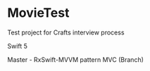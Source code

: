 # MovieTest
Test project for Crafts interview process

Swift 5

Master - RxSwift-MVVM pattern
MVC (Branch)
